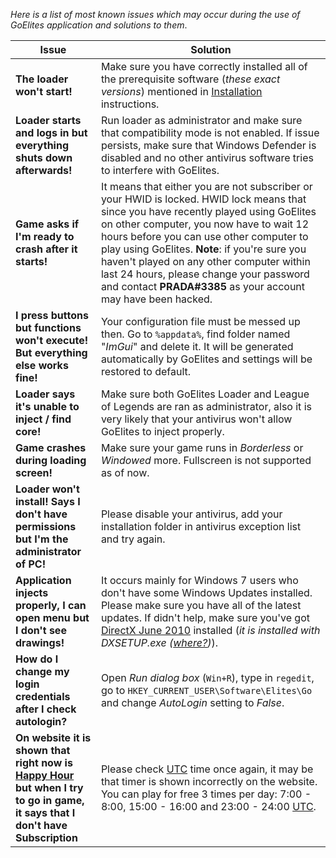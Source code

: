 *Here is a list of most known issues which may occur during the use of GoElites application and solutions to them*.

| Issue | Solution |
|--|--|
| **The loader won't start!** | Make sure you have correctly installed all of the prerequisite software (*these exact versions*) mentioned in [Installation](/GettingStarted/Installation.md) instructions. |
| **Loader starts and logs in but everything shuts down afterwards!** | Run loader as administrator and make sure that compatibility mode is not enabled. If issue persists, make sure that Windows Defender is disabled and no other antivirus software tries to interfere with GoElites. |
| **Game asks if I'm ready to crash after it starts!** | It means that either you are not subscriber or your HWID is locked. HWID lock means that since you have recently played using GoElites on other computer, you now have to wait 12 hours before you can use other computer to play using GoElites. **Note**: if you're sure you haven't played on any other computer within last 24 hours, please change your password and contact **PRADA#3385** as your account may have been hacked. |
| **I press buttons but functions won't execute! But everything else works fine!** | Your configuration file must be messed up then. Go to ``%appdata%``, find folder named "*ImGui*" and delete it. It will be generated automatically by GoElites and settings will be restored to default. |
| **Loader says it's unable to inject / find core!** | Make sure both GoElites Loader and League of Legends are ran as administrator, also it is very likely that your antivirus won't allow GoElites to inject properly. |
| **Game crashes during loading screen!** | Make sure your game runs in *Borderless* or *Windowed* more. Fullscreen is not supported as of now. |
| **Loader won't install! Says I don't have permissions but I'm the administrator of PC!** | Please disable your antivirus, add your installation folder in antivirus exception list and try again. |
| **Application injects properly, I can open menu but I don't see drawings!** | It occurs mainly for Windows 7 users who don't have some Windows Updates installed. Please make sure you have all of the latest updates. If didn't help, make sure you've got [DirectX June 2010](https://www.microsoft.com/en-us/download/confirmation.aspx?id=8109) installed (*it is installed with DXSETUP.exe ([where?](https://s.put.re/EHZ1Y5R.png))*). |
| **How do I change my login credentials after I check autologin?** | Open *Run dialog box* (``Win+R``), type in ``regedit``, go to ``HKEY_CURRENT_USER\Software\Elites\Go`` and change *AutoLogin* setting to *False*. |
| **On website it is shown that right now is [Happy Hour](https://goelites.net/index.php?/topic/941-happy-hours/) but when I try to go in game, it says that I don't have Subscription**| Please check [UTC](https://time.is/en/UTC) time once again, it may be that timer is shown incorrectly on the website. You can play for free 3 times per day: 7:00 - 8:00, 15:00 - 16:00 and 23:00 - 24:00 [UTC](https://time.is/en/UTC). |
